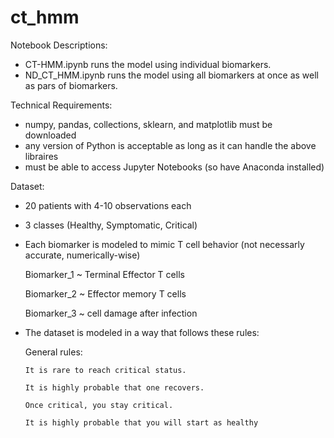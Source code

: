 # ct_hmm

Notebook Descriptions:
- CT-HMM.ipynb runs the model using individual biomarkers.
- ND_CT_HMM.ipynb runs the model using all biomarkers at once as well as pars of biomarkers.
  
Technical Requirements:
- numpy, pandas, collections, sklearn, and matplotlib must be downloaded
- any version of Python is acceptable as long as it can handle the above libraires
- must be able to access Jupyter Notebooks (so have Anaconda installed)

Dataset:
- 20 patients with 4-10 observations each
- 3 classes (Healthy, Symptomatic, Critical)
- Each biomarker is modeled to mimic T cell behavior (not necessarly accurate, numerically-wise)
  
    Biomarker_1 ~ Terminal Effector T cells
  
    Biomarker_2 ~ Effector memory T cells
  
    Biomarker_3 ~ cell damage after infection
  
- The dataset is modeled in a way that follows these rules:
  
    General rules:
  
      It is rare to reach critical status.
  
      It is highly probable that one recovers.
  
      Once critical, you stay critical.
  
      It is highly probable that you will start as healthy

